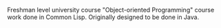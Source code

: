 Freshman level university course "Object-oriented Programming" course work done in Common Lisp. Originally designed to be done in Java.

